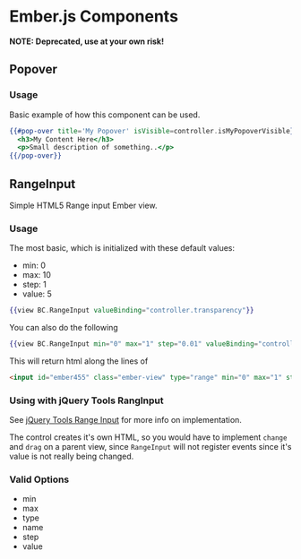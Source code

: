 Ember.js Components
====================

**NOTE: Deprecated, use at your own risk!**

## Popover
### Usage
Basic example of how this component can be used.

```handlebars
{{#pop-over title='My Popover' isVisible=controller.isMyPopoverVisible}}
  <h3>My Content Here</h3>
  <p>Small description of something..</p>
{{/pop-over}}
```


## RangeInput
Simple HTML5 Range input Ember view.

### Usage
The most basic, which is initialized with these default values:
* min: 0
* max: 10
* step: 1
* value: 5

```hbs
{{view BC.RangeInput valueBinding="controller.transparency"}}
```

You can also do the following
```hbs
{{view BC.RangeInput min="0" max="1" step="0.01" valueBinding="controller.transparency"}}
```

This will return html along the lines of

```html
<input id="ember455" class="ember-view" type="range" min="0" max="1" step="0.01" value="1">
```

### Using with jQuery Tools RangInput
See [jQuery Tools Range Input](http://jquerytools.org/documentation/rangeinput/) for more info on implementation.

The control creates it's own HTML, so you would have to implement `change` and `drag` on a parent view, 
since `RangeInput` will not register events since it's value is not really being changed.

### Valid Options

* min
* max
* type
* name
* step
* value
